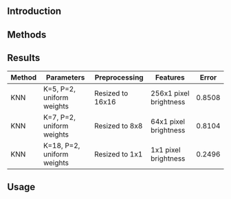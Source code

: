 ## Introduction

## Methods

## Results
| Method		| Parameters					| Preprocessing				| Features						| Error     |
| ----			| ----							| ----						| ----							| ----		|
| KNN			| K=5, P=2, uniform weights 	| Resized to 16x16			| 256x1 pixel brightness		| 0.8508    |
| KNN			| K=7, P=2, uniform weights 	| Resized to 8x8			| 64x1 pixel brightness			| 0.8104    |
| KNN			| K=18, P=2, uniform weights	| Resized to 1x1			| 1x1 pixel brightness			| 0.2496	|

## Usage